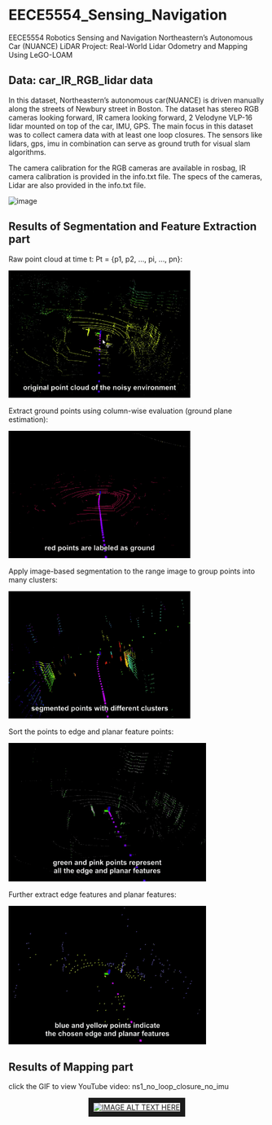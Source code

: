 # EECE5554_Sensing_Navigation
EECE5554 Robotics Sensing and Navigation Northeastern’s Autonomous Car (NUANCE) LiDAR Project: 
Real-World Lidar Odometry and Mapping Using LeGO-LOAM

## Data: car_IR_RGB_lidar data

In this dataset, Northeastern’s autonomous car(NUANCE) is driven manually along the streets of Newbury street in Boston. The dataset has stereo RGB cameras looking forward, IR camera looking forward, 2 Velodyne VLP-16 lidar mounted on top of the car, IMU, GPS. The main focus in this dataset was to collect camera data with at least one  loop closures. The sensors like lidars, gps, imu in combination can serve as ground truth for visual slam algorithms.

The camera calibration for the RGB cameras are available in rosbag, IR camera calibration is provided in the info.txt file. The specs of the cameras, Lidar are also provided in the info.txt file.

![image](https://github.com/seanxu889/EECE5554_Sensing_Navigation/blob/master/Data/car_IR_RGB_lidar_data_screenshot.png)

## Results of Segmentation and Feature Extraction part

Raw point cloud at time t: Pt = {p1, p2, …, pi, …, pn}:

![image](https://github.com/seanxu889/EECE5554_RSN/blob/master/results/2a_raw2.gif)

Extract ground points using column-wise evaluation (ground plane estimation):

![image](https://github.com/seanxu889/EECE5554_RSN/blob/master/results/2b_ground2.gif)

Apply image-based segmentation to the range image to group points into many clusters:

![image](https://github.com/seanxu889/EECE5554_RSN/blob/master/results/2b_seg2.gif)

Sort the points to edge and planar feature points:

![image](https://github.com/seanxu889/EECE5554_RSN/blob/master/results/2d.gif)

Further extract edge features and planar features:

![image](https://github.com/seanxu889/EECE5554_RSN/blob/master/results/2c.gif)

## Results of Mapping part
click the GIF to view YouTube video: ns1_no_loop_closure_no_imu

<div align="center">
      <a href="http://www.youtube.com/watch?feature=player_embedded&v=ZVJjqH2R0SQ
" target="_blank">
      <img 
       src="https://github.com/seanxu889/EECE5554_RSN/blob/master/results/overview1.gif" 
       alt="IMAGE ALT TEXT HERE" width="560" height="400" border="10" />
       </a>
     </div>
